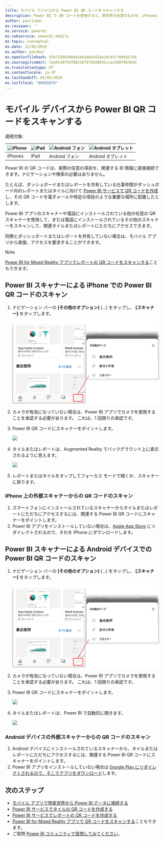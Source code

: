 ```yaml
---
title: モバイル デバイスから Power BI QR コードをスキャンする
description: Power BI で QR コードを使用すると、実世界の任意のものを、iPhones および Android デバイス用の Power BI モバイル アプリの関連する BI 情報に直接接続することができます。
author: paulinbar
ms.reviewer: ''
ms.service: powerbi
ms.subservice: powerbi-mobile
ms.topic: conceptual
ms.date: 12/02/2019
ms.author: painbar
ms.openlocfilehash: 55b71508380a424ba48e4d24ac6c6fc70d9a570d
ms.sourcegitcommit: 7aa0136f93f88516f97ddd8031ccac5d07863b92
ms.translationtype: HT
ms.contentlocale: ja-JP
ms.lasthandoff: 05/05/2020
ms.locfileid: "80802074"
---
```

# <a name="scan-a-power-bi-qr-code-from-your-mobile-device"></a>モバイル デバイスから Power BI QR コードをスキャンする
適用対象:

| ![iPhone](./media/mobile-apps-qr-code/ios-logo-40-px.png) | ![iPad](./media/mobile-apps-qr-code/ios-logo-40-px.png) | ![Android フォン](././media/mobile-apps-qr-code/android-logo-40-px.png) | ![Android タブレット](././media/mobile-apps-qr-code/android-logo-40-px.png) |
|:--- |:--- |:--- |:--- |
|iPhones |iPad |Android フォン |Android タブレット |

Power BI の QR コードは、実際の任意の項目を、関連する BI 情報に直接接続できます。ナビゲーションや検索の必要はありません。

たとえば、ダッシュボードまたはレポートを共有している仕事仲間がダッシュボード内のレポートまたはタイルに向けて [Power BI サービスで QR コードを作成](../../service-create-qr-code-for-tile.md)し、その QR コードを電子メールや特定の項目のような重要な場所に配置したとします。 

Power BI アプリのスキャナーや電話にインストールされている他の任意の QR スキャナーを使用して、または電話にインストールされているその他のスキャナーをスキャンして、関連タイルまたはレポートにただちにアクセスできます。 

同僚とダッシュボードまたはレポートを共有していない場合は、モバイル アプリから直接、アクセスを要求することができます。 

> [!NOTE]
> [Power BI for Mixed Reality アプリでレポートの QR コードをスキャンする](mobile-mixed-reality-app.md#scan-a-report-qr-code-in-holographic-view)こともできます。

## <a name="scan-a-power-bi-qr-code-on-your-iphone-with-the-power-bi-scanner"></a>Power BI スキャナーによる iPhone での Power BI QR コードのスキャン

1. ナビゲーション バーの **[その他のオプション]** (...) をタップし、 **[スキャナー]** をタップします。

    ![](media/mobile-apps-qr-code/power-bi-scanner.png)

2. カメラが有効になっていない場合は、Power BI アプリでカメラを使用することを承認する必要があります。 これは、1 回限りの承認です。 
 
3. Power BI QR コードにスキャナーをポイントします。 
   
    ![](media/mobile-apps-qr-code/power-bi-align-qr-code.png)
4. タイルまたはレポートは、Augmented Reality でバックグラウンド上に表示されるように見えます。
   
    ![](media/mobile-apps-qr-code/power-bi-ios-qr-ar-scanner.png)

5. レポートまたはタイルをタップしてフォーカス モードで開くか、スキャナーに戻ります。

### <a name="scan-a-qr-code-from-an-external-scanner-on-your-iphone"></a>iPhone 上の外部スキャナーからの QR コードのスキャン
1. スマートフォンにインストールされているスキャナーからタイルまたはレポートにただちにアクセスするには、関連する Power BI QR コードにスキャナーをポイントします。 
2. Power BI アプリをインストールしていない場合は、[Apple App Store](https://go.microsoft.com/fwlink/?LinkId=522062) にリダイレクトされるので、それを iPhone にダウンロードします。

## <a name="scan-a-power-bi-qr-code-on-your-android-device-with-the-power-bi-scanner"></a>Power BI スキャナーによる Android デバイスでの Power BI QR コードのスキャン

1. ナビゲーション バーの **[その他のオプション]** (...) をタップし、 **[スキャナー]** をタップします。

    ![](media/mobile-apps-qr-code/power-bi-scanner.png)

2. カメラが有効になっていない場合は、Power BI アプリでカメラを使用することを承認する必要があります。 これは、1 回限りの承認です。 

3. Power BI QR コードにスキャナーをポイントします。 
   
    ![](media/mobile-apps-qr-code/pbi_iph_qrscan.png)
4. タイルまたはレポートは、Power BI で自動的に開きます。
   
    ![](media/mobile-apps-qr-code/power-bi-android-tile.png)

### <a name="scan-a-qr-code-from-an-external-scanner-on-your-android-device"></a>Android デバイスの外部スキャナーからの QR コードのスキャン
1. Android デバイスにインストールされているスキャナーから、タイルまたはレポートにただちにアクセスするには、関連する Power BI QR コードにスキャナーをポイントします。 
2. Power BI アプリをインストールしていない場合は [Google Play にリダイレクトされるので、そこでアプリをダウンロード](https://go.microsoft.com/fwlink/?LinkID=544867)します。 

## <a name="next-steps"></a>次のステップ
* [モバイル アプリで現実世界から Power BI データに接続する](mobile-apps-data-in-real-world-context.md)
* [Power BI サービスでタイルの QR コードを作成する](../../service-create-qr-code-for-tile.md)
* [Power BI サービスでレポートの QR コードを作成する](../../service-create-qr-code-for-report.md)
* [Power BI for Mixed Reality アプリで QR コードをスキャンする](mobile-mixed-reality-app.md)こともできます。
* ご質問 [Power BI コミュニティで質問してみてください](https://community.powerbi.com/)。

